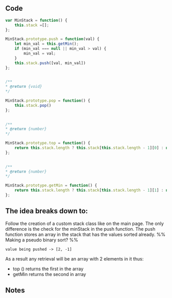 ## Code
``` js
var MinStack = function() {
	this.stack =[];
};

MinStack.prototype.push = function(val) {
	let min_val = this.getMin();
	if (min_val === null || min_val > val) {
		min_val = val;
	}
	this.stack.push([val, min_val])
};

  
/**
* @return {void}
*/

MinStack.prototype.pop = function() {
	this.stack.pop()
};

  
/**
* @return {number}
*/

MinStack.prototype.top = function() {
	return this.stack.length ? this.stack[this.stack.length - 1][0] : null;
};

  
/**
* @return {number}
*/

MinStack.prototype.getMin = function() {
	return this.stack.length ? this.stack[this.stack.length - 1][1] : null;
};
```

## The idea breaks down to:
Follow the creation of a custom stack class like on the main page.
The only difference is the check for the minStack in the push function.
The push function stores an array in the stack that has the values sorted already. 
%% Making a pseudo binary sort? %%
```
value being pushed -> [2, -1]
```
As a result any retrieval will be an array with 2 elements in it thus:
- top () returns the first in the array
- getMin returns the second in array
## Notes